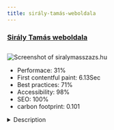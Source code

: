 ```yaml
---
title: sirály-tamás-weboldala
---
```


<div style="height: 3rem">
  <a href="https://siralymasszazs.hu"><h3>Sirály Tamás weboldala</h3></a>
</div>
<img loading="lazy" src="/images/thumbs/siralymasszazs.hu.jpg" alt="Screenshot of siralymasszazs.hu" />
<ul>
  <li>Performace: 31%</li>
  <li>
    First contentful paint:
    6.13Sec
  </li>
  <li>Best practices: 71%</li>
  <li>Accessibility: 98%</li>
  <li>SEO: 100%</li>
  <li>carbon footprint: 0.101</li>
</ul>
<details>
  <summary>Description</summary>
  <p>Introducing a web site where personal trainer, masseur and chiropractor can assist with a healthy life.Joomla 3.x, responsive and use some CK staff thats all :)</p>
</details>

